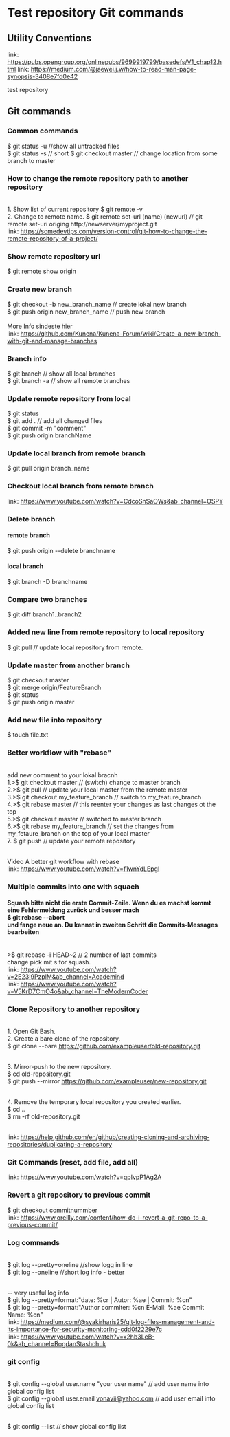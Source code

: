 # Test repository Git commands

## Utility Conventions
link: https://pubs.opengroup.org/onlinepubs/9699919799/basedefs/V1_chap12.html
link: https://medium.com/@jaewei.j.w/how-to-read-man-page-synopsis-3408e7fd0e42

test repository
<br/>
## Git commands

### Common commands
$ git status -u //show all untracked files <br/>
$ git status -s // short
$ git checkout master // change location from some branch to master<br/>
### How to change the remote repository path to another repository
<br/>1. Show list of current repository
$ git remote -v
<br/>2. Change to remote name. 
$ git remote set-url (name) (newurl) // git remote set-uri origing http://newserver/myproject.git 
<br/> link: https://somedevtips.com/version-control/git-how-to-change-the-remote-repository-of-a-project/
### Show remote repository url
$ git remote show origin
### Create new branch
$ git checkout -b new_branch_name // create lokal new branch
<br/>$ git push origin new_branch_name // push new branch <br/>
<br/>More Info sindeste hier
<br/> link: https://github.com/Kunena/Kunena-Forum/wiki/Create-a-new-branch-with-git-and-manage-branches
### Branch info
$ git branch // show all local branches
<br/>$ git branch -a // show all remote branches
### Update remote repository from local
$ git status
<br/>$ git add .  // add all changed files 
<br/>$ git commit -m "comment"
<br/>$ git push origin branchName
### Update local branch from remote branch
$ git pull origin branch_name
### Checkout local branch from remote branch
link: https://www.youtube.com/watch?v=CdcoSnSaOWs&ab_channel=OSPY</br>
### Delete branch
#### remote branch
$ git push origin --delete branchname
#### local branch
$ git branch -D branchname
### Compare two branches
$ git diff branch1..branch2
### Added new line from remote repository to local repository
$ git pull  // update local repository from remote.
### Update master from another branch
$ git checkout master
<br/>$ git merge origin/FeatureBranch
<br/>$ git status
<br/>$ git push origin master
  
### Add new file into repository
$ touch file.txt

### Better workflow with "rebase"
<br/>add new comment to your lokal bracnh
<br/>1.>$ git checkout master // (switch) change to master branch
<br/>2.>$ git pull // update your local master from the remote master
<br/>3.>$ git checkout my_feature_branch // switch to my_feature_branch
<br/>4.>$ git rebase master // this reenter your changes as last changes ot the top
<br/>5.>$ git checkout master // switched to master branch
<br/>6.>$ git rebase my_feature_branch // set the changes from my_fetaure_branch on the top of your local master
</br>7. $ git push // update your remote repository

<br/>Video A better git workflow with rebase 
<br/>link: https://www.youtube.com/watch?v=f1wnYdLEpgI

### Multiple commits into one with squach
#### Squash bitte nicht die erste Commit-Zeile. Wenn du es machst kommt eine Fehlermeldung zurück und besser mach </br>$ git rebase --abort </br>und fange neue an. Du kannst in zweiten Schritt die Commits-Messages bearbeiten
</br>>$ git rebase -i HEAD~2 // 2 number of last commits
</br> change pick mit s for squash. 
</br> link: https://www.youtube.com/watch?v=2E23I9PzplM&ab_channel=Academind
</br> link: https://www.youtube.com/watch?v=V5KrD7CmO4o&ab_channel=TheModernCoder

### Clone Repository to another repository
<br/>1. Open Git Bash.
<br/>2. Create a bare clone of the repository.
<br/>$ git clone --bare https://github.com/exampleuser/old-repository.git

<br/>3. Mirror-push to the new repository.
<br/>$ cd old-repository.git
<br/>$ git push --mirror https://github.com/exampleuser/new-repository.git

<br/>4. Remove the temporary local repository you created earlier.
<br/>$ cd ..
<br/>$ rm -rf old-repository.git

<br/>link: https://help.github.com/en/github/creating-cloning-and-archiving-repositories/duplicating-a-repository

### Git Commands (reset, add file, add all)
link: https://www.youtube.com/watch?v=qpIvpP1Ag2A

### Revert a git repository to previous commit
$ git checkout commitnummber
<br/>link: https://www.oreilly.com/content/how-do-i-revert-a-git-repo-to-a-previous-commit/

### Log commands
<br/>$ git log --pretty=oneline //show logg in line
<br/>$ git log --oneline //short log info - better

<br/> -- very useful log info 
<br/>$ git log --pretty=format:"date: %cr | Autor: %ae | Commit: %cn"
<br/>$ git log --pretty=format:"Author commiter: %cn E-Mail: %ae Commit Name: %cn"
<br/>link: https://medium.com/@syakirharis25/git-log-files-management-and-its-importance-for-security-monitoring-cdd0f2229e7c
<br/>link: https://www.youtube.com/watch?v=x2hb3LeB-0k&ab_channel=BogdanStashchuk

### git config
<br/>$ git config --global user.name "your user name"  // add user name into global config list
<br/>$ git config --global user.email vonavii@yahoo.com // add user email into global config list

<br/>$ git config --list // show global config list


